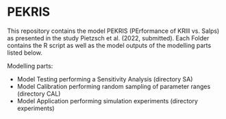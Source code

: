 # PEKRIS
This repository contains the model PEKRIS (PErformance of KRIll vs. Salps) as presented in the study Pietzsch et al. (2022, submitted). Each Folder contains the R script as well as the model outputs of the modelling parts listed below.

Modelling parts:
+ Model Testing performing a Sensitivity Analysis (directory SA)
+ Model Calibration performing random sampling of parameter ranges (directory CAL)
+ Model Application performing simulation experiments (directory experiments)
